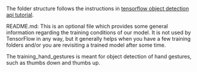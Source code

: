 The folder structure follows the instructions in
[tensorflow object detection api tutorial](https://tensorflow-object-detection-api-tutorial.readthedocs.io/en/latest/training.html).

README.md: This is an optional file which provides some general information regarding the training conditions of our model. It is not used by TensorFlow in any way, but it generally helps when you have a few training folders and/or you are revisiting a trained model after some time.

The training_hand_gestures is meant for object detection of hand gestures, such as 
thumbs down and thumbs up.
